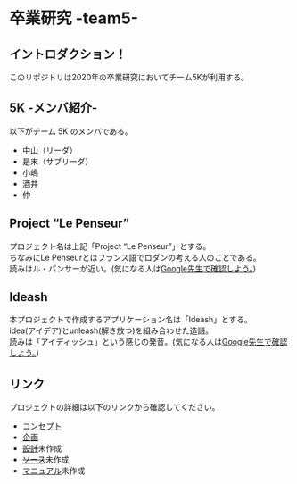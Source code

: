 # 卒業研究 -team5-

## イントロダクション！
このリポジトリは2020年の卒業研究においてチーム5Kが利用する。  

## 5K -メンバ紹介- 
以下がチーム 5K のメンバである。
- 中山（リーダ）
- 是末（サブリーダ）
- 小嶋
- 酒井
- 仲

## Project “Le Penseur”
プロジェクト名は上記「Project “Le Penseur”」とする。  
ちなみにLe Penseurとはフランス語でロダンの考える人のことである。  
読みはル・パンサーが近い。(気になる人は[Google先生で確認しよう。](https://translate.google.co.jp/#view=home&op=translate&sl=auto&tl=ja&text=Le%20Penseur))

## Ideash
本プロジェクトで作成するアプリケーション名は「Ideash」とする。  
idea(アイデア)とunleash(解き放つ)を組み合わせた造語。  
読みは「アイディッシュ」という感じの発音。(気になる人は[Google先生で確認しよう。](https://translate.google.co.jp/?hl=ja#view=home&op=translate&sl=auto&tl=ja&text=Ideash))

## リンク
プロジェクトの詳細は以下のリンクから確認してください。
- [コンセプト](01.concept/README.md)
- [企画](02.paln/README.md)
- [~~設計~~](03.design/README.md)未作成
- [~~ソース~~](04.source/README.md)未作成
- [~~マニュアル~~](05.manual/README.md)未作成
